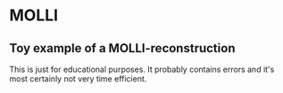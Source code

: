 # MOLLI

Toy example of a MOLLI-reconstruction
-------------------------------------------
This is just for educational purposes. It probably contains errors and
it's most certainly not very time efficient.

